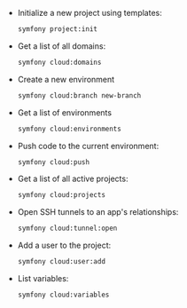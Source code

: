 -   Initialize a new project using templates:

    ```bash
    symfony project:init
    ```

-   Get a list of all domains:

    ```bash
    symfony cloud:domains
    ```

-   Create a new environment

    ```bash
    symfony cloud:branch new-branch
    ```

-   Get a list of environments

    ```bash
    symfony cloud:environments
    ```

-   Push code to the current environment:

    ```bash
    symfony cloud:push
    ```

-   Get a list of all active projects:

    ```bash
    symfony cloud:projects
    ```

-   Open SSH tunnels to an app's relationships:

    ```bash
    symfony cloud:tunnel:open
    ```

-   Add a user to the project:

    ```bash
    symfony cloud:user:add
    ```

-   List variables:

    ```bash
    symfony cloud:variables
    ```

